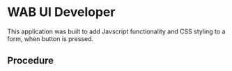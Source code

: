 # WAB UI Developer

This application was built to add Javscript functionality and CSS styling to a form, when button is pressed.

## Procedure
